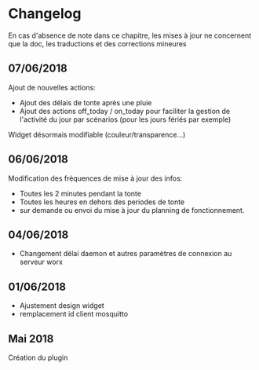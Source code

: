 # Changelog

En cas d'absence de note dans ce chapitre, les mises à jour ne concernent que la doc, les traductions et des corrections mineures

## 07/06/2018

Ajout de nouvelles actions: 
- Ajout des délais de tonte après une pluie
- Ajout des actions off_today / on_today pour faciliter la gestion de l'activité du jour par scénarios (pour les jours fériés par exemple)

Widget désormais modifiable (couleur/transparence...)

## 06/06/2018

Modification des fréquences de mise à jour des infos: 
- Toutes les 2 minutes pendant la tonte
- Toutes les heures en dehors des periodes de tonte
- sur demande ou envoi du mise à jour du planning de fonctionnement.

## 04/06/2018

- Changement délai daemon et autres paramètres de connexion au serveur worx

## 01/06/2018

- Ajustement design widget
- remplacement id client mosquitto

## Mai 2018

Création du plugin


